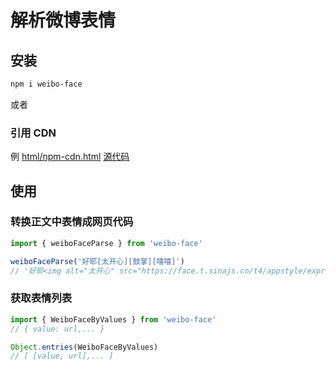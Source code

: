 # 解析微博表情

## 安装
```bash
npm i weibo-face
```
或者
### 引用 CDN
例 [html/npm-cdn.html](https://lab.magiconch.com/weibo-face/npm-cdn.html)
[源代码](https://github.com/itorr/weibo-face/blob/main/html/npm-cdn.html#L46)

## 使用

### 转换正文中表情成网页代码
```javascript
import { weiboFaceParse } from 'weibo-face'

weiboFaceParse('好耶[太开心][鼓掌][嘻嘻]')
// '好耶<img alt="太开心" src="https://face.t.sinajs.cn/t4/appstyle/expression/ext/normal/1e/2018new_taikaixin_org.png"><img alt="鼓掌" src="https://face.t.sinajs.cn/t4/appstyle/expression/ext/normal/6e/2018new_guzhang_thumb.png"><img alt="嘻嘻" src="https://face.t.sinajs.cn/t4/appstyle/expression/ext/normal/33/2018new_xixi_thumb.png">'
```

### 获取表情列表
```javascript
import { WeiboFaceByValues } from 'weibo-face'
// { value: url,... }

Object.entries(WeiboFaceByValues)
// [ [value, url],... ]
```
